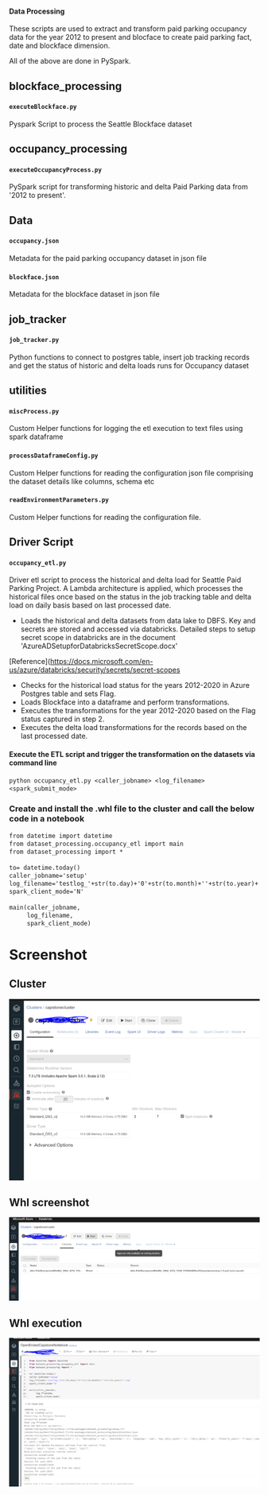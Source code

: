 #### Data Processing

These scripts are used to extract and transform paid parking occupancy data for the year 2012 to present and blocface to create paid parking fact, date and blockface dimension.

All of the above are done in PySpark. 

## blockface_processing

#### `executeBlockface.py`
Pyspark Script to process the Seattle Blockface dataset

## occupancy_processing

#### `executeOccupancyProcess.py`
PySpark script for transforming historic and delta Paid Parking data from '2012 to present'.

## Data

#### `occupancy.json`
Metadata for the paid parking occupancy dataset in json file

#### `blockface.json`
Metadata for the blockface dataset in json file

## job_tracker

#### `job_tracker.py`
Python functions to connect to postgres table, insert job tracking records and get the status of historic and delta loads runs for Occupancy dataset

## utilities

#### `miscProcess.py`
Custom Helper functions for logging the etl execution to text files using spark dataframe

#### `processDataframeConfig.py`
Custom Helper functions for reading the configuration json file comprising the dataset details like columns, schema etc

#### `readEnvironmentParameters.py` 
Custom Helper functions for reading the configuration file.


## Driver Script

#### `occupancy_etl.py` 
Driver etl script to process the historical and delta load for Seattle Paid Parking Project. A Lambda architecture is applied, which processes the historical files once based on the status in the job tracking table and delta load on daily basis based on last processed date.

* Loads the historical and delta datasets from data lake to DBFS. Key and secrets are stored and accessed via databricks. Detailed steps to setup secret scope in databricks are in the document 'AzureADSetupforDatabricksSecretScope.docx'

[Reference](https://docs.microsoft.com/en-us/azure/databricks/security/secrets/secret-scopes

* Checks for the historical load status for the years 2012-2020 in Azure Postgres table and sets Flag.
* Loads Blockface into a dataframe and perform transformations.
* Executes the transformations for the year 2012-2020 based on the Flag status captured in step 2.
* Executes the delta load transformations for the records based on the last processed date.


#### Execute the ETL script and trigger the transformation on the datasets via command line

```
python occupancy_etl.py <caller_jobname> <log_filename> <spark_submit_mode>

```

### Create and install the .whl file to the cluster and call the below code in a notebook

```
from datetime import datetime
from dataset_processing.occupancy_etl import main
from dataset_processing import *

to= datetime.today()
caller_jobname='setup'
log_filename='testlog_'+str(to.day)+'0'+str(to.month)+''+str(to.year)+'.log'
spark_client_mode='N'

main(caller_jobname,
     log_filename,
     spark_client_mode)

```

# Screenshot

## Cluster 

![Alt text](./Documentation/ClusterScreenshot.PNG?raw=true "Cluster")

## Whl screenshot

![Alt text](./Documentation/whlscreenshot.PNG?raw=true "Whl screenshot")

## Whl execution

![Alt text](./Documentation/whlexecution.PNG?raw=true "whl execution")
